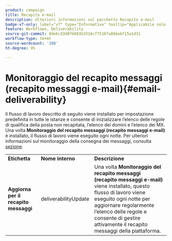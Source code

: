 ```yaml
---
product: campaign
title: Recapito e-mail
description: Ulteriori informazioni sul pacchetto Recapito e-mail
badge-v7-only: label="v7" type="Informative" tooltip="Applicabile solo a Campaign Classic v7"
feature: Workflows, Deliverability
source-git-commit: 8debcd3d8fb883b3316cf75187a86bebf15a1d31
workflow-type: tm+mt
source-wordcount: '108'
ht-degree: 9%

---
```



# Monitoraggio del recapito messaggi (recapito messaggi e-mail){#email-deliverability}



Il flusso di lavoro descritto di seguito viene installato per impostazione predefinita in tutte le istanze e consente di inizializzare l’elenco delle regole di qualifica della posta non recapitata, l’elenco dei domini e l’elenco dei MX. Una volta **Monitoraggio del recapito messaggi (recapito messaggi e-mail)** è installato, il flusso di lavoro viene eseguito ogni notte. Per ulteriori informazioni sul monitoraggio della consegna dei messaggi, consulta [sezione](../../delivery/using/about-deliverability.md).

<table> 
 <tbody> 
  <tr> 
   <td> <strong>Etichetta</strong><br /> </td> 
   <td> <strong>Nome interno</strong><br /> </td> 
   <td> <strong>Descrizione</strong><br /> </td> 
  </tr> 
  <tr> 
   <td> <strong>Aggiorna per il recapito messaggi</strong><br /> </td> 
   <td> <span class="uicontrol">deliverabilityUpdate</span> <br /> </td> 
   <td>  Una volta <strong>Monitoraggio del recapito messaggi (recapito messaggi e-mail)</strong> viene installato, questo flusso di lavoro viene eseguito ogni notte per aggiornare regolarmente l’elenco delle regole e consente di gestire attivamente il recapito messaggi della piattaforma.<br /> </td> 
  </tr> 
 </tbody> 
</table>

